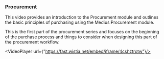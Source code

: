 ### Procurement

This video provides an introduction to the Procurement module and outlines the basic principles of purchasing using the Medius Procurement module. 

This is the first part of the procurement series and focuses on the beginning of the purchase process and things to consider when designing this part of the procurement workflow. 

<VideoPlayer url={"https://fast.wistia.net/embed/iframe/4cshztrotw"}/>
